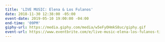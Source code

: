 ```yaml
---
title: 'LIVE MUSIC: Elena & Los Fulanos'
date: 2018-11-30 12:38:00 -05:00
event-date: 2019-05-10 19:00:00 -04:00
end-time: '09PM'
giphy-url: https://media.giphy.com/media/w5eFyOHmkS8uc/giphy.gif
event-url: https://www.eventbrite.com/e/live-music-elena-los-fulanos-tickets-59806153816
---
```


